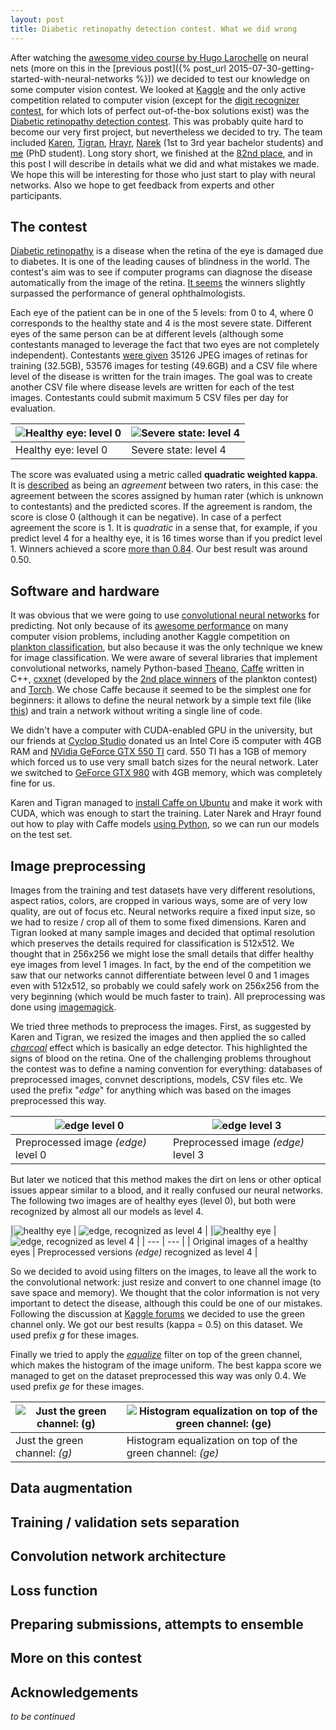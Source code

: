 ```yaml
---
layout: post
title: Diabetic retinopathy detection contest. What we did wrong
---
```


After watching the [awesome video course by Hugo Larochelle](https://www.youtube.com/playlist?list=PL6Xpj9I5qXYEcOhn7TqghAJ6NAPrNmUBH) on neural nets (more on this in the [previous post]({% post_url 2015-07-30-getting-started-with-neural-networks %})) we decided to test our knowledge on some computer vision contest. We looked at [Kaggle](https://www.kaggle.com/competitions) and the only active competition related to computer vision (except for the [digit recognizer contest](https://www.kaggle.com/c/digit-recognizer), for which lots of perfect out-of-the-box solutions exist) was the [Diabetic retinopathy detection contest](https://www.kaggle.com/c/diabetic-retinopathy-detection). This was probably quite hard to become our very first project, but nevertheless we decided to try. The team included [Karen](https://www.linkedin.com/in/mahnerak), [Tigran](https://www.linkedin.com/in/galstyantik), [Hrayr](https://github.com/Harhro94), [Narek](https://www.linkedin.com/pub/narek-hovsepyan/86/b35/380) (1st to 3rd year bachelor students) and [me](https://github.com/Hrant-Khachatrian) (PhD student). Long story short, we finished at the [82nd place](https://www.kaggle.com/c/diabetic-retinopathy-detection/leaderboard), and in this post I will describe in details what we did and what mistakes we made. We hope this will be interesting for those who just start to play with neural networks. Also we hope to get feedback from experts and other participants.


## The contest
[Diabetic retinopathy](https://en.wikipedia.org/wiki/Diabetic_retinopathy) is a disease when the retina of the eye is damaged due to diabetes. It is one of the leading causes of blindness in the world. The contest's aim was to see if computer programs can diagnose the disease automatically from the image of the retina. [It seems](https://www.kaggle.com/c/diabetic-retinopathy-detection/forums/t/15605/human-performance-on-the-competition-data-set) the winners slightly surpassed the performance of general ophthalmologists. 

Each eye of the patient can be in one of the 5 levels: from 0 to 4, where 0 corresponds to the healthy state and 4 is the most severe state. Different eyes of the same person can be at different levels (although some contestants managed to leverage the fact that two eyes are not completely independent). Contestants [were given](https://www.kaggle.com/c/diabetic-retinopathy-detection/data) 35126 JPEG images of retinas for training (32.5GB), 53576 images for testing (49.6GB) and a CSV file where level of the disease is written for the train images. The goal was to create another CSV file where disease levels are written for each of the test images. Contestants could submit maximum 5 CSV files per day for evaluation. 

|![Healthy eye: level 0](/public/2015-08-15/eye-0.jpeg "Healthy eye: level 0") | ![Severe state: level 4](/public/2015-08-15/eye-4.jpeg "Severe state: level 4") |
| --- | --- |
| Healthy eye: level 0 | Severe state: level 4 | 

The score was evaluated using a metric called **quadratic weighted kappa**. It is [described](https://www.kaggle.com/c/diabetic-retinopathy-detection/details/evaluation) as being an _agreement_ between two raters, in this case: the agreement between the scores assigned by human rater (which is unknown to contestants) and the predicted scores. If the agreement is random, the score is close 0 (although it can be negative). In case of a perfect agreement the score is 1. It is _quadratic_ in a sense that, for example, if you predict level 4 for a healthy eye, it is 16 times worse than if you predict level 1. Winners achieved a score [more than 0.84](https://www.kaggle.com/c/diabetic-retinopathy-detection/leaderboard). Our best result was around 0.50.

## Software and hardware
It was obvious that we were going to use [convolutional neural networks](https://www.youtube.com/watch?v=rxKrCa4bg1I&index=69&list=PL6Xpj9I5qXYEcOhn7TqghAJ6NAPrNmUBH) for predicting. Not only because of its [awesome performance](https://en.wikipedia.org/wiki/Convolutional_neural_network#Applications) on many computer vision problems, including another Kaggle competition on [plankton classification](https://www.kaggle.com/c/datasciencebowl), but also because it was the only technique we knew for image classification. We were aware of several libraries that implement convolutional networks, namely Python-based [Theano](http://deeplearning.net/software/theano/), [Caffe](http://caffe.berkeleyvision.org/) written in C++, [cxxnet](https://github.com/dmlc/cxxnet) (developed by the [2nd  place winners](https://www.kaggle.com/c/datasciencebowl/forums/t/12887/brief-describe-method-and-cxxnet-v2/69545) of the plankton contest) and [Torch](https://github.com/torch/nn/). We chose Caffe because it seemed to be the simplest one for beginners: it allows to define the neural network by a simple text file (like [this](https://github.com/BVLC/caffe/blob/master/examples/mnist/lenet.prototxt)) and train a network without writing a single line of code.  

We didn't have a computer with CUDA-enabled GPU in the university, but our friends at [Cyclop Studio](http://cyclopstudio.com/) donated us an Intel Core i5 computer with 4GB RAM and [NVidia GeForce GTX 550 TI](http://www.geforce.com/hardware/desktop-gpus/geforce-gtx-550ti/specifications) card. 550 TI has a 1GB of memory which forced us to use very small batch sizes for the neural network. Later we switched to [GeForce GTX 980](http://www.geforce.com/hardware/desktop-gpus/geforce-gtx-980/specifications) with 4GB memory, which was completely fine for us.

Karen and Tigran managed to [install Caffe on Ubuntu](http://caffe.berkeleyvision.org/install_apt.html) and make it work with CUDA, which was enough to start the training. Later Narek and Hrayr found out how to play with Caffe models [using Python](https://github.com/BVLC/caffe/tree/master/python/caffe), so we can run our models on the test set.

## Image preprocessing
Images from the training and test datasets have very different resolutions, aspect ratios, colors, are cropped in various ways, some are of very low quality, are out of focus etc. Neural networks require a fixed input size, so we had to resize / crop all of them to some fixed dimensions. Karen and Tigran looked at many sample images and decided that optimal resolution which preserves the details required for classification is 512x512. We thought that in 256x256 we might lose the small details that differ healthy eye images from level 1 images. In fact, by the end of the competition we saw that our networks cannot differentiate between level 0 and 1 images even with 512x512, so probably we could safely work on 256x256 from the very beginning (which would be much faster to train). All preprocessing was done using [imagemagick](http://www.imagemagick.org/).

We tried three methods to preprocess the images. First, as suggested by Karen and Tigran, we resized the images and then applied the so called _[charcoal](http://www.imagemagick.org/Usage/transform/#charcoal)_ effect which is basically an edge detector. This highlighted the signs of blood on the retina. One of the challenging problems throughout the contest was to define a naming convention for everything: databases of preprocessed images, convnet descriptions, models, CSV files etc. We used the prefix "_edge_" for anything which was based on the images preprocessed this way. 

|![_edge_ level 0](/public/2015-08-15/eye-edge-0.jpg "_edge_ level 0") | ![_edge_ level 3](/public/2015-08-15/eye-edge-3.jpg "_edge_ level 3") |
| --- | --- |
| Preprocessed image _(edge)_ level 0 | Preprocessed image _(edge)_ level 3 | 

But later we noticed that this method makes the dirt on lens or other optical issues appear similar to a blood, and it really confused our neural networks. The following two images are of healthy eyes (level 0), but both were recognized by almost all our models as level 4.

|![healthy eye](/public/2015-08-15/orig-35297_left-0.jpeg "healthy eye") | ![_edge_, recognized as level 4](/public/2015-08-15/edge-35297_left-0.jpeg "_edge_, recognized as level 4") |
|![healthy eye](/public/2015-08-15/orig-44330_left-0.jpeg "healthy eye") | ![_edge_, recognized as level 4](/public/2015-08-15/edge-44330_left-0.jpeg "_edge_, recognized as level 4") |
| --- | --- |
| Original images of a healthy eyes | Preprocessed versions _(edge)_ recognized as level 4 |

So we decided to avoid using filters on the images, to leave all the work to the convolutional network: just resize and convert to one channel image (to save space and memory). We thought that the color information is not very important to detect the disease, although this could be one of our mistakes. Following the discussion at [Kaggle forums](https://www.kaggle.com/c/diabetic-retinopathy-detection/forums/t/13147/rgb-or-grayscale/69138) we decided to use the green channel only. We got our best results (kappa = 0.5) on this dataset. We used prefix _g_ for these images.

Finally we tried to apply the [_equalize_](http://www.imagemagick.org/Usage/color_mods/#equalize) filter on top of the green channel, which makes the histogram of the image uniform. The best kappa score we managed to get on the dataset preprocessed this way was only 0.4. We used prefix _ge_ for these images.
 
|![Just the green channel: _(g)_](/public/2015-08-15/g-99_left-3.jpeg "Just the green channel: _(g)_") | ![Histogram equalization on top of the green channel: _(ge)_](/public/2015-08-15/ge-99_left-3.jpeg "Histogram equalization on top of the green channel: _(ge)_") |
| --- | --- |
| Just the green channel: _(g)_ | Histogram equalization on top of the green channel: _(ge)_ |
 

## Data augmentation

## Training / validation sets separation
 
## Convolution network architecture

## Loss function

## Preparing submissions, attempts to ensemble

## More on this contest

## Acknowledgements

_to be continued_